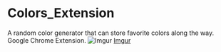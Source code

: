 # Colors_Extension
A random color generator that can store favorite colors along the way. Google Chrome Extension.
![Imgur](http://i.imgur.com/sxTnklq.png)
[Imgur](http://i.imgur.com/xtDYX1R.png)